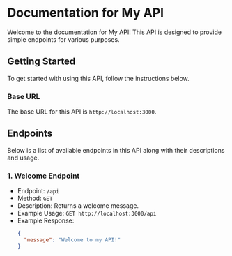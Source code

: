 # Documentation for My API

Welcome to the documentation for My API! This API is designed to provide simple endpoints for various purposes.

## Getting Started

To get started with using this API, follow the instructions below.

### Base URL

The base URL for this API is `http://localhost:3000`.

## Endpoints

Below is a list of available endpoints in this API along with their descriptions and usage.

### 1. Welcome Endpoint

- Endpoint: `/api`
- Method: `GET`
- Description: Returns a welcome message.
- Example Usage: `GET http://localhost:3000/api`
- Example Response:
  ```json
  {
    "message": "Welcome to my API!"
  }




